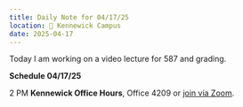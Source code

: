 ```yaml
---
title: Daily Note for 04/17/25
location: 🏫 Kennewick Campus
date: 2025-04-17
---
```

Today I am working on a video lecture for 587 and grading.

**Schedule 04/17/25**

2 PM **Kennewick Office Hours**, Office 4209 or [join via Zoom]( https://heritage.zoom.us/my/dr.jacob).

